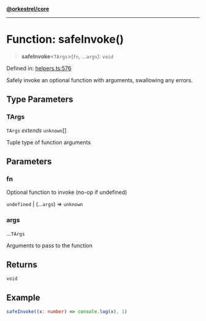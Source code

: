 [**@orkestrel/core**](../index.md)

***

# Function: safeInvoke()

> **safeInvoke**\<`TArgs`\>(`fn`, ...`args`): `void`

Defined in: [helpers.ts:576](https://github.com/orkestrel/core/blob/ccb170966790f428093f11a71a5646a6e842dbf9/src/helpers.ts#L576)

Safely invoke an optional function with arguments, swallowing any errors.

## Type Parameters

### TArgs

`TArgs` *extends* `unknown`[]

Tuple type of function arguments

## Parameters

### fn

Optional function to invoke (no-op if undefined)

`undefined` | (...`args`) => `unknown`

### args

...`TArgs`

Arguments to pass to the function

## Returns

`void`

## Example

```ts
safeInvoke((x: number) => console.log(x), 1)
```
